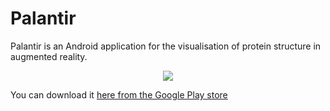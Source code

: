 # Palantir

Palantir is an Android application for the visualisation of protein structure in
augmented reality.

<div align="center">
  <img src="docs/preview.gif">
</div>

You can download it [here from the Google Play store](
https://play.google.com/store/apps/details?id=io.ningyuan.palantir)
